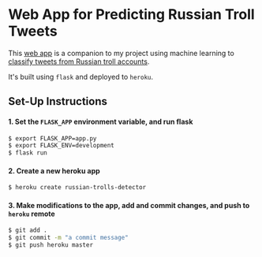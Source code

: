 # Web App for Predicting Russian Troll Tweets

This [web app](https://russian-troll-detector.herokuapp.com/) is a companion to my project using machine learning to [classify tweets from Russian troll accounts](https://github.com/yontartu/bot-vs-human).

It's built using `flask` and deployed to `heroku`.

## Set-Up Instructions

#### 1. Set the `FLASK_APP` environment variable, and run flask

```bash
$ export FLASK_APP=app.py
$ export FLASK_ENV=development
$ flask run
```

#### 2. Create a new heroku app

```bash
$ heroku create russian-trolls-detector
```

#### 3. Make modifications to the app, add and commit changes, and push to `heroku` remote

```bash
$ git add .
$ git commit -m "a commit message"
$ git push heroku master 
```
